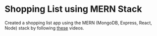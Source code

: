 # Shopping List using MERN Stack

Created a shopping list app using the MERN (MongoDB, Express, React, Node) stack by following [these](https://www.youtube.com/playlist?list=PLillGF-RfqbbiTGgA77tGO426V3hRF9iE) videos.
